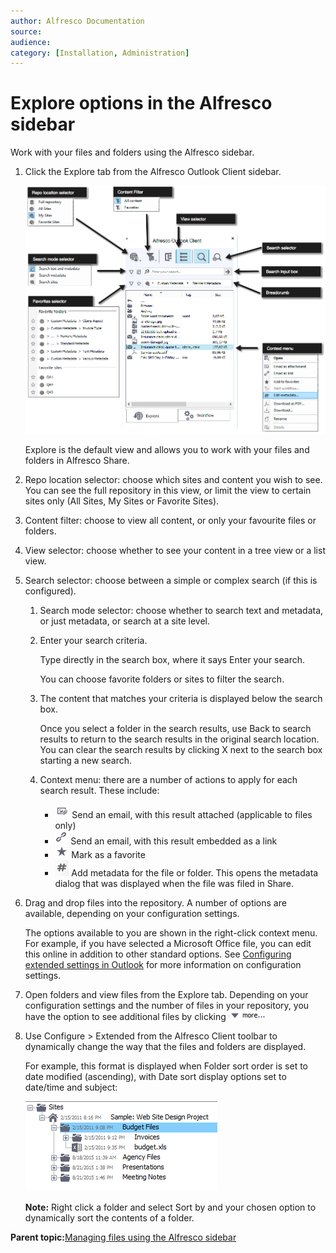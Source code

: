 ```yaml
---
author: Alfresco Documentation
source: 
audience: 
category: [Installation, Administration]
---
```


# Explore options in the Alfresco sidebar

Work with your files and folders using the Alfresco sidebar.

1.  Click the Explore tab from the Alfresco Outlook Client sidebar.

    ![](../images/outlook-sidebar-annotated.png)

    Explore is the default view and allows you to work with your files and folders in Alfresco Share.

2.  Repo location selector: choose which sites and content you wish to see. You can see the full repository in this view, or limit the view to certain sites only \(All Sites, My Sites or Favorite Sites\).

3.  Content filter: choose to view all content, or only your favourite files or folders.

4.  View selector: choose whether to see your content in a tree view or a list view.

5.  Search selector: choose between a simple or complex search \(if this is configured\).

    1.  Search mode selector: choose whether to search text and metadata, or just metadata, or search at a site level.

    2.  Enter your search criteria.

        Type directly in the search box, where it says Enter your search.

        You can choose favorite folders or sites to filter the search.

    3.  The content that matches your criteria is displayed below the search box.

        Once you select a folder in the search results, use Back to search results to return to the search results in the original search location. You can clear the search results by clicking X next to the search box starting a new search.

    4.  Context menu: there are a number of actions to apply for each search result. These include:

        -   ![Outlook Client email attachment icon](../images/outlook-search-attach-email.png) Send an email, with this result attached \(applicable to files only\)
        -   ![Outlook Client email link icon](../images/outlook-search-email-link.png) Send an email, with this result embedded as a link
        -   ![Outlook Client favorite icon](../images/outlook-search-favorite.png) Mark as a favorite
        -   ![Outlook Client metadata icon](../images/outlook-metadata.png) Add metadata for the file or folder. This opens the metadata dialog that was displayed when the file was filed in Share.
6.  Drag and drop files into the repository. A number of options are available, depending on your configuration settings.

    The options available to you are shown in the right-click context menu. For example, if you have selected a Microsoft Office file, you can edit this online in addition to other standard options. See [Configuring extended settings in Outlook](Outlook-config-extended_v2.md) for more information on configuration settings.

7.  Open folders and view files from the Explore tab. Depending on your configuration settings and the number of files in your repository, you have the option to see additional files by clicking ![More icon](../images/outlook_more_v2.png)

8.  Use Configure \> Extended from the Alfresco Client toolbar to dynamically change the way that the files and folders are displayed.

    For example, this format is displayed when Folder sort order is set to date modified \(ascending\), with Date sort display options set to date/time and subject:

    ![The screen capture shows the date/time and subject fields in a site hierarchy.](../images/outlook-sort_v2.png)

    **Note:** Right click a folder and select Sort by and your chosen option to dynamically sort the contents of a folder.


**Parent topic:**[Managing files using the Alfresco sidebar](../tasks/Outlook-email-manager_v2.md)

